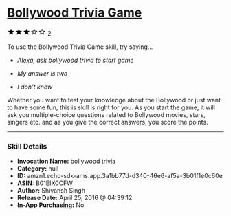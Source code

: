 # [Bollywood Trivia Game](http://alexa.amazon.com/#skills/amzn1.echo-sdk-ams.app.3a1bb77d-d340-46e6-af5a-3b01f1e0c60e)
![3 stars](../../images/ic_star_black_18dp_1x.png)![3 stars](../../images/ic_star_black_18dp_1x.png)![3 stars](../../images/ic_star_black_18dp_1x.png)![3 stars](../../images/ic_star_border_black_18dp_1x.png)![3 stars](../../images/ic_star_border_black_18dp_1x.png) 2

To use the Bollywood Trivia Game skill, try saying...

* *Alexa, ask bollywood trivia to start game*

* *My answer is two*

* *I don't know*

Whether you want to test your knowledge about the Bollywood or just want to have some fun, this is skill is right for you. 
As you start the game, it will ask you multiple-choice questions related to Bollywood movies, stars, singers etc. and as you give the correct answers, you score the points.

***

### Skill Details

* **Invocation Name:** bollywood trivia
* **Category:** null
* **ID:** amzn1.echo-sdk-ams.app.3a1bb77d-d340-46e6-af5a-3b01f1e0c60e
* **ASIN:** B01EIX0CFW
* **Author:** Shivansh Singh
* **Release Date:** April 25, 2016 @ 04:39:12
* **In-App Purchasing:** No
